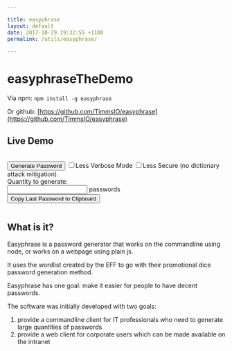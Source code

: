 ```yaml
---

title: easyphrase
layout: default
date: 2017-10-29 19:32:55 +1100
permalink: /utils/easyphrase/

---
```


# easyphraseTheDemo

Via npm: `npm install -g easyphrase`

Or github: 
 [https://github.com/TimmsIO/easyphrase](https://github.com/TimmsIO/easyphrase)

## Live Demo

<div></div>
<div id="easyphrase"></div>
<br/>
<div>
    <div class="list-group">
        <button id="easyphrase-generate-button" type="button" class="list-group-item list-group-item-action">Generate Password</button>
        <label class="list-group-item list-group-item-action"><input type="checkbox" autocomplete="off" value="" id="easyphrase-silent-checkbox">Less Verbose Mode</label>
        <label class="list-group-item list-group-item-action"><input type="checkbox" autocomplete="off" value="" id="easyphrase-lessSec-checkbox">Less Secure (no dictionary attack mitigation)</label>
        <div class="list-group-item">
            <label for="easyphrase-quantity-input">Quantity to generate:</label>
            <div class="input-group">
                <input type="number" class="form-control" id="easyphrase-quantity-input">
                <span class="input-group-addon">passwords</span>
            </div>
        </div>
        <button id="easyphrase-copy-button" type="button" class="list-group-item list-group-item-action">Copy Last Password to Clipboard</button>
    </div>
</div>
<div style="height:1em;"></div>

## What is it?

Easyphrase is a password generator that works on the commandline using node, or works on a webpage using plain js.

It uses the wordlist created by the EFF to go with their promotional dice password generation method.

Easyphrase has one goal: make it easier for people to have decent passwords.

The software was initially developed with two goals:

1. provide a commandline client for IT professionals who need to generate large quantities of passwords
1. provide a web client for corporate users which can be made available on the intranet





<script src="/assets/js/easyphrase/easyphrase.min.js"></script>
